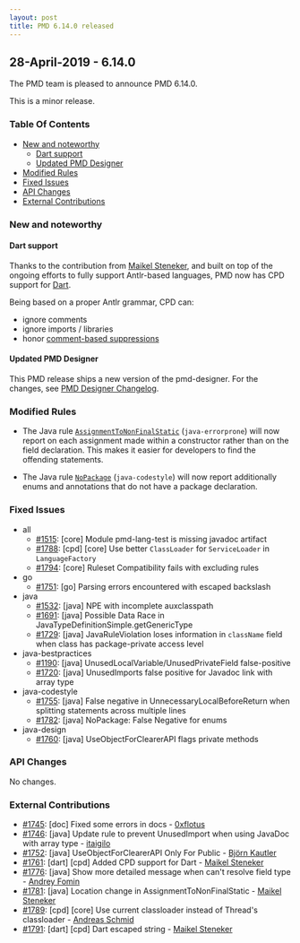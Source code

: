 ```yaml
---
layout: post
title: PMD 6.14.0 released
---
```


## 28-April-2019 - 6.14.0

The PMD team is pleased to announce PMD 6.14.0.

This is a minor release.

### Table Of Contents

* [New and noteworthy](#new-and-noteworthy)
    * [Dart support](#dart-support)
    * [Updated PMD Designer](#updated-pmd-designer)
* [Modified Rules](#modified-rules)
* [Fixed Issues](#fixed-issues)
* [API Changes](#api-changes)
* [External Contributions](#external-contributions)

### New and noteworthy

#### Dart support

Thanks to the contribution from [Maikel Steneker](https://github.com/maikelsteneker), and built on top of the ongoing efforts to fully support Antlr-based languages,
PMD now has CPD support for [Dart](https://www.dartlang.org/).

Being based on a proper Antlr grammar, CPD can:
*   ignore comments
*   ignore imports / libraries
*   honor [comment-based suppressions](pmd_userdocs_cpd.html#suppression)

#### Updated PMD Designer

This PMD release ships a new version of the pmd-designer.
For the changes, see [PMD Designer Changelog](https://github.com/pmd/pmd-designer/blob/6.14.0/CHANGELOG.md).

### Modified Rules

*   The Java rule [`AssignmentToNonFinalStatic`](https://pmd.github.io/pmd-6.14.0/pmd_rules_java_errorprone.html#assignmenttononfinalstatic) (`java-errorprone`) will now report on each
    assignment made within a constructor rather than on the field declaration. This makes it easier for developers to
    find the offending statements.

*   The Java rule [`NoPackage`](https://pmd.github.io/pmd-6.14.0/pmd_rules_java_codestyle.html#nopackage) (`java-codestyle`) will now report additionally enums
    and annotations that do not have a package declaration.

### Fixed Issues

*   all
    *   [#1515](https://github.com/pmd/pmd/issues/1515): \[core] Module pmd-lang-test is missing javadoc artifact
    *   [#1788](https://github.com/pmd/pmd/issues/1788): \[cpd] \[core] Use better `ClassLoader` for `ServiceLoader` in `LanguageFactory`
    *   [#1794](https://github.com/pmd/pmd/issues/1794): \[core] Ruleset Compatibility fails with excluding rules
*   go
    *   [#1751](https://github.com/pmd/pmd/issues/1751): \[go] Parsing errors encountered with escaped backslash
*   java
    *   [#1532](https://github.com/pmd/pmd/issues/1532): \[java] NPE with incomplete auxclasspath
    *   [#1691](https://github.com/pmd/pmd/issues/1691): \[java] Possible Data Race in JavaTypeDefinitionSimple.getGenericType
    *   [#1729](https://github.com/pmd/pmd/issues/1729): \[java] JavaRuleViolation loses information in `className` field when class has package-private access level
*   java-bestpractices
    *   [#1190](https://github.com/pmd/pmd/issues/1190): \[java] UnusedLocalVariable/UnusedPrivateField false-positive 
    *   [#1720](https://github.com/pmd/pmd/issues/1720): \[java] UnusedImports false positive for Javadoc link with array type
*   java-codestyle
    *   [#1755](https://github.com/pmd/pmd/issues/1775): \[java] False negative in UnnecessaryLocalBeforeReturn when splitting statements across multiple lines
    *   [#1782](https://github.com/pmd/pmd/issues/1782): \[java] NoPackage: False Negative for enums
*   java-design
    *   [#1760](https://github.com/pmd/pmd/issues/1760): \[java] UseObjectForClearerAPI flags private methods

### API Changes

No changes.

### External Contributions

*   [#1745](https://github.com/pmd/pmd/pull/1745): \[doc] Fixed some errors in docs - [0xflotus](https://github.com/0xflotus)
*   [#1746](https://github.com/pmd/pmd/pull/1746): \[java] Update rule to prevent UnusedImport when using JavaDoc with array type - [itaigilo](https://github.com/itaigilo)
*   [#1752](https://github.com/pmd/pmd/pull/1752): \[java] UseObjectForClearerAPI Only For Public - [Björn Kautler](https://github.com/Vampire)
*   [#1761](https://github.com/pmd/pmd/pull/1761): \[dart] \[cpd] Added CPD support for Dart - [Maikel Steneker](https://github.com/maikelsteneker)
*   [#1776](https://github.com/pmd/pmd/pull/1776): \[java] Show more detailed message when can't resolve field type - [Andrey Fomin](https://github.com/andrey-fomin)
*   [#1781](https://github.com/pmd/pmd/pull/1781): \[java] Location change in AssignmentToNonFinalStatic - [Maikel Steneker](https://github.com/maikelsteneker)
*   [#1789](https://github.com/pmd/pmd/pull/1789): \[cpd] \[core] Use current classloader instead of Thread's classloader - [Andreas Schmid](https://github.com/aaschmid)
*   [#1791](https://github.com/pmd/pmd/pull/1791): \[dart] \[cpd] Dart escaped string - [Maikel Steneker](https://github.com/maikelsteneker)
